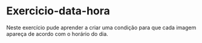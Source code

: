 # Exercicio-data-hora
Neste exercício pude aprender a criar uma condição para que cada imagem apareça de acordo com o horário do dia.
